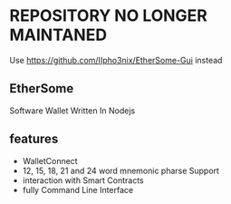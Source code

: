 # REPOSITORY NO LONGER MAINTANED
Use https://github.com/IIpho3nix/EtherSome-Gui instead

## EtherSome

Software Wallet Written In Nodejs 

## features
+ WalletConnect
+ 12, 15, 18, 21 and 24 word mnemonic pharse Support
+ interaction with Smart Contracts
+ fully Command Line Interface
